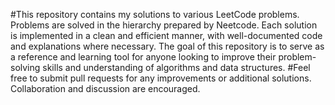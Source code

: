 #This repository contains my solutions to various LeetCode problems. Problems are solved in the hierarchy prepared by Neetcode. Each solution is implemented in a clean and efficient manner, with well-documented code and explanations where necessary. The goal of this repository is to serve as a reference and learning tool for anyone looking to improve their problem-solving skills and understanding of algorithms and data structures.
#Feel free to submit pull requests for any improvements or additional solutions. Collaboration and discussion are encouraged.
